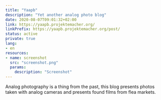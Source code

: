 ```yaml
---
title: "Yaapb"
description: "Yet another analog photo blog"
date: 2020-08-07T09:01:32+02:00
link: https://yaapb.projektemacher.org/
linkPrefix: https://yaapb.projektemacher.org/post/
status: active
private: true
lang:
- en
resources:
- name: screenshot
  src: "screenshot.png"
  params:
    description: "Screenshot"
---
```

Analog photography is a thing from the past, this blog presents photos taken with analog cameras and presents found films from flea markets.
